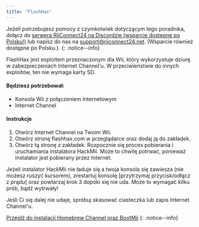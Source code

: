 ```yaml
---
title: "FlashHax"
---
```


Jeżeli potrzebujesz pomocy z czymkolwiek dotyczącym tego poradnika, dołącz do [serwera RiiConnect24 na Discordzie (wsparcie dostępne po Polsku!)](https://discord.gg/rc24) lub napisz do nas na [support@riiconnect24.net](mailto:support@riiconnect24.net). (Wsparcie również dostępne po Polsku.).
{: .notice--info}

FlashHax jest exploitem przeznaczonym dla Wii, który wykorzystuje dziurę w zabezpieczeniach Internet Channel'u. W przeciwieństwie do innych exploitów, ten nie wymaga karty SD.

#### Będziesz potrzebował:

- Konsola Wii z połączeniem Internetowym
- Internet Channel

#### Instrukcje

1. Otwórz Internet Channel na Twoim Wii.
2. Otwórz stronę flashhax.com w przeglądarce oraz dodaj ją do zakładek.
3. Otwórz tą stronę z zakładek. Rozpocznie się proces pobierania i uruchamiania instalatora HackMii. Może to chwilę potrwać, ponieważ instalator jest pobierany przez Internet.

Jeżeli instalator HackMii nie ładuje się a twoja konsola się zawiesza (nie możesz ruszyć kursorem), zrestartuj konsolę [przytrzymaj przycisk/odłącz z prądu] oraz powtarzaj krok 3 dopóki się nie uda. Może to wymagać kilku prób, bądź wytrwały!

Jeśli Ci się dalej nie udaje, spróbuj skasować ciasteczka lub zapis Internet Channel'u.

[Przejdź do instalacji Homebrew Channel oraz BootMii](hbc)
{: .notice--info}
